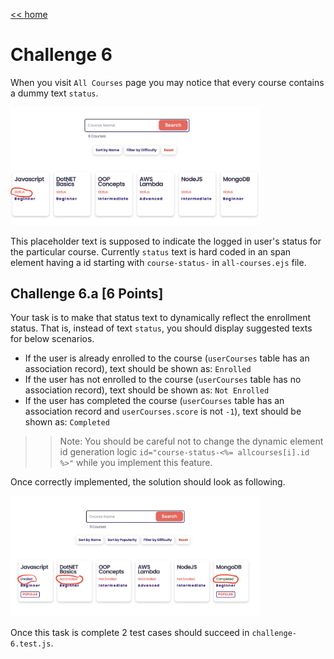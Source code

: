 [<< home](./README.md)

# Challenge 6

When you visit `All Courses` page you may notice that every course contains a dummy text `status`.

<img src="./images/6a1.png" width="400">

This placeholder text is supposed to indicate the logged in user's status for the particular course. Currently `status` text is hard coded in an span element having a id starting with `course-status-` in `all-courses.ejs` file.

## Challenge 6.a [6 Points]

Your task is to make that status text to dynamically reflect the enrollment status. That is, instead of text `status`, you should display suggested texts for below scenarios.

* If the user is already enrolled to the course (`userCourses` table has an association record), text should be shown as: `Enrolled`
* If the user has not enrolled to the course (`userCourses` table has no association record), text should be shown as: `Not Enrolled`
* If the user has completed the course (`userCourses` table has an association record and `userCourses.score` is not `-1`), text should be shown as: `Completed`

>>Note: You should be careful not to change the dynamic element id generation logic `id="course-status-<%= allcourses[i].id %>"` while you implement this feature.

Once correctly implemented, the solution should look as following.

<img src="./images/6a2.png" width="400">

Once this task is complete 2 test cases should succeed in `challenge-6.test.js`.
